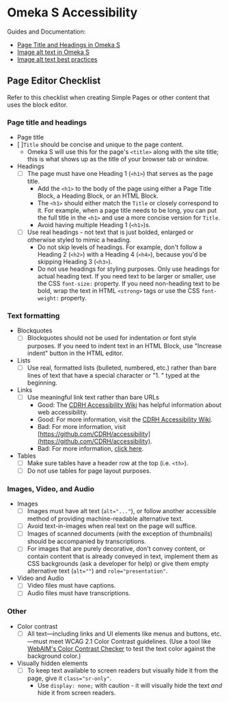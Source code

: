# Omeka S Accessibility
Guides and Documentation:
- [Page Title and Headings in Omeka S](#)
- [Image alt text in Omeka S](#)
- [Image alt text best practices](#)

## Page Editor Checklist
Refer to this checklist when creating Simple Pages or other content that uses the block editor.

### Page title and headings

- Page title
 - [ ]`Title` should be concise and unique to the page content. 
   - Omeka S will use this for the page's `<title>` along with the site title; this is what shows up as the title of your browser tab or window.
- Headings
  - [ ] The page must have one Heading 1 (`<h1>`) that serves as the page title. 
    - Add the `<h1>` to the body of the page using either a Page Title Block, a Heading Block, or an HTML Block.
    - The `<h1>` should either match the `Title` or closely correspond to it. For example, when a page title needs to be long, you can put the full title in the `<h1>` and use a more concise version for `Title`.
    - Avoid having multiple Heading 1 (`<h1>`)s.
  - [ ] Use real headings - not text that is just bolded, enlarged or otherwise styled to mimic a heading.
    - Do not skip levels of headings. For example,  don't follow a Heading 2 (`<h2>`) with a Heading 4 (`<h4>`), because you'd be skipping Heading 3 (`<h3>`).
    - Do not use headings for styling purposes. Only use headings for actual heading text. If you need text to be larger or smaller, use the CSS `font-size:` property. If you need non-heading text to be bold, wrap the text in HTML `<strong>` tags or use the CSS `font-weight:` property.

### Text formatting

- Blockquotes
  - [ ] Blockquotes should not be used for indentation or font style purposes. If you need to indent text in an HTML Block, use "Increase indent" button in the HTML editor.
- Lists
  - [ ] Use real, formatted lists (bulleted, numbered, etc.) rather than bare lines of text that have a special character or "1. " typed at the beginning.
- Links
  - [ ] Use meaningful link text rather than bare URLs
      - Good: The [CDRH Accessibility Wiki]() has helpful information about web accessibility.
      - Good: For more information, visit the [CDRH Accessibility Wiki](https://github.com/CDRH/accessibility).
      - Bad: For more information, visit [https://github.com/CDRH/accessibility](https://github.com/CDRH/accessibility).
      - Bad: For more information, [click here](https://github.com/CDRH/accessibility).
- Tables
  - [ ] Make sure tables have a header row at the top (i.e. `<th>`).
  - [ ] Do not use tables for page layout purposes.

### Images, Video, and Audio

- Images
  - [ ] Images must have alt text (`alt="..."`), or follow another accessible method of providing machine-readable alternative text.
  - [ ] Avoid text-in-images when real text on the page will suffice.
  - [ ] Images of scanned documents (with the exception of thumbnails) should be accompanied by transcriptions.
  - [ ] For images that are purely decorative, don't convey content, or contain content that is already conveyed in text, implement them as CSS backgrounds (ask a developer for help) or give them empty alternative text (`alt=""`) and `role="presentation"`.
- Video and Audio
  - [ ] Video files must have captions.
  - [ ] Audio files must have transcriptions.

### Other

- Color contrast
  - [ ] All text—including links and UI elements like menus and buttons, etc.—must meet WCAG 2.1 Color Contrast guidelines. (Use a tool like [WebAIM's Color Contrast Checker](https://webaim.org/resources/contrastchecker/) to test the text color against the background color.)
- Visually hidden elements
  - [ ] To keep text available to screen readers but visually hide it from the page, give it `class="sr-only"`.
    - Use `display: none;` with caution - it will visually hide the text _and_ hide it from screen readers.
